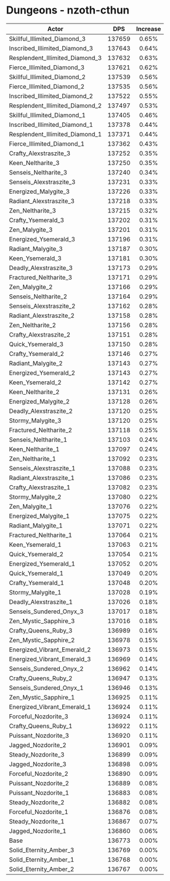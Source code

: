 # Dungeons - nzoth-cthun
| Actor | DPS | Increase |
|---|:---:|:---:|
|Skillful_Illimited_Diamond_3|137659|0.65%|
|Inscribed_Illimited_Diamond_3|137643|0.64%|
|Resplendent_Illimited_Diamond_3|137632|0.63%|
|Fierce_Illimited_Diamond_3|137621|0.62%|
|Skillful_Illimited_Diamond_2|137539|0.56%|
|Fierce_Illimited_Diamond_2|137535|0.56%|
|Inscribed_Illimited_Diamond_2|137522|0.55%|
|Resplendent_Illimited_Diamond_2|137497|0.53%|
|Skillful_Illimited_Diamond_1|137405|0.46%|
|Inscribed_Illimited_Diamond_1|137378|0.44%|
|Resplendent_Illimited_Diamond_1|137371|0.44%|
|Fierce_Illimited_Diamond_1|137362|0.43%|
|Crafty_Alexstraszite_3|137252|0.35%|
|Keen_Neltharite_3|137250|0.35%|
|Senseis_Neltharite_3|137240|0.34%|
|Senseis_Alexstraszite_3|137231|0.33%|
|Energized_Malygite_3|137226|0.33%|
|Radiant_Alexstraszite_3|137218|0.33%|
|Zen_Neltharite_3|137215|0.32%|
|Crafty_Ysemerald_3|137202|0.31%|
|Zen_Malygite_3|137201|0.31%|
|Energized_Ysemerald_3|137196|0.31%|
|Radiant_Malygite_3|137187|0.30%|
|Keen_Ysemerald_3|137181|0.30%|
|Deadly_Alexstraszite_3|137173|0.29%|
|Fractured_Neltharite_3|137171|0.29%|
|Zen_Malygite_2|137166|0.29%|
|Senseis_Neltharite_2|137164|0.29%|
|Senseis_Alexstraszite_2|137162|0.28%|
|Radiant_Alexstraszite_2|137158|0.28%|
|Zen_Neltharite_2|137156|0.28%|
|Crafty_Alexstraszite_2|137151|0.28%|
|Quick_Ysemerald_3|137150|0.28%|
|Crafty_Ysemerald_2|137146|0.27%|
|Radiant_Malygite_2|137143|0.27%|
|Energized_Ysemerald_2|137143|0.27%|
|Keen_Ysemerald_2|137142|0.27%|
|Keen_Neltharite_2|137131|0.26%|
|Energized_Malygite_2|137128|0.26%|
|Deadly_Alexstraszite_2|137120|0.25%|
|Stormy_Malygite_3|137120|0.25%|
|Fractured_Neltharite_2|137118|0.25%|
|Senseis_Neltharite_1|137103|0.24%|
|Keen_Neltharite_1|137097|0.24%|
|Zen_Neltharite_1|137092|0.23%|
|Senseis_Alexstraszite_1|137088|0.23%|
|Radiant_Alexstraszite_1|137086|0.23%|
|Crafty_Alexstraszite_1|137082|0.23%|
|Stormy_Malygite_2|137080|0.22%|
|Zen_Malygite_1|137076|0.22%|
|Energized_Malygite_1|137075|0.22%|
|Radiant_Malygite_1|137071|0.22%|
|Fractured_Neltharite_1|137064|0.21%|
|Keen_Ysemerald_1|137063|0.21%|
|Quick_Ysemerald_2|137054|0.21%|
|Energized_Ysemerald_1|137052|0.20%|
|Quick_Ysemerald_1|137049|0.20%|
|Crafty_Ysemerald_1|137048|0.20%|
|Stormy_Malygite_1|137028|0.19%|
|Deadly_Alexstraszite_1|137026|0.18%|
|Senseis_Sundered_Onyx_3|137017|0.18%|
|Zen_Mystic_Sapphire_3|137016|0.18%|
|Crafty_Queens_Ruby_3|136989|0.16%|
|Zen_Mystic_Sapphire_2|136978|0.15%|
|Energized_Vibrant_Emerald_2|136973|0.15%|
|Energized_Vibrant_Emerald_3|136969|0.14%|
|Senseis_Sundered_Onyx_2|136962|0.14%|
|Crafty_Queens_Ruby_2|136947|0.13%|
|Senseis_Sundered_Onyx_1|136946|0.13%|
|Zen_Mystic_Sapphire_1|136925|0.11%|
|Energized_Vibrant_Emerald_1|136924|0.11%|
|Forceful_Nozdorite_3|136924|0.11%|
|Crafty_Queens_Ruby_1|136922|0.11%|
|Puissant_Nozdorite_3|136920|0.11%|
|Jagged_Nozdorite_2|136901|0.09%|
|Steady_Nozdorite_3|136899|0.09%|
|Jagged_Nozdorite_3|136898|0.09%|
|Forceful_Nozdorite_2|136890|0.09%|
|Puissant_Nozdorite_2|136889|0.08%|
|Puissant_Nozdorite_1|136883|0.08%|
|Steady_Nozdorite_2|136882|0.08%|
|Forceful_Nozdorite_1|136876|0.08%|
|Steady_Nozdorite_1|136867|0.07%|
|Jagged_Nozdorite_1|136860|0.06%|
|Base|136773|0.00%|
|Solid_Eternity_Amber_3|136769|0.00%|
|Solid_Eternity_Amber_1|136768|0.00%|
|Solid_Eternity_Amber_2|136767|0.00%|
